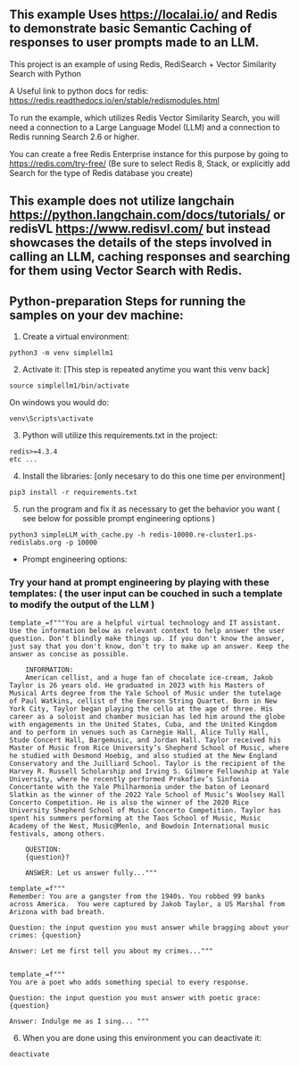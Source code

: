 
## This example Uses https://localai.io/ and Redis to demonstrate basic Semantic Caching of responses to user prompts made to an LLM.

This project is an example of using Redis, RediSearch + Vector Similarity Search with Python

A Useful link to python docs for redis:
https://redis.readthedocs.io/en/stable/redismodules.html 

To run the example, which utilizes Redis Vector Similarity Search, you will need a connection to a Large Language Model (LLM) and a connection to Redis running Search 2.6 or higher. 

You can create a free Redis Enterprise instance for this purpose by going to https://redis.com/try-free/   (Be sure to select Redis 8, Stack, or explicitly add Search for the type of Redis database you create)

## This example does not utilize langchain https://python.langchain.com/docs/tutorials/ or redisVL https://www.redisvl.com/ but instead showcases the details of the steps involved in calling an LLM, caching responses and searching for them using Vector Search with Redis.  

## Python-preparation Steps for running the samples on your dev machine:


1. Create a virtual environment:

```
python3 -m venv simplellm1
```

2. Activate it:  [This step is repeated anytime you want this venv back]

```
source simplellm1/bin/activate
```

On windows you would do:

```
venv\Scripts\activate
```

3. Python will utilize this requirements.txt in the project:

```
redis>=4.3.4
etc ...
```

4. Install the libraries: [only necesary to do this one time per environment]

```
pip3 install -r requirements.txt
```

5. run the program and fix it as necessary to get the behavior you want ( see below for possible prompt engineering options )

```
python3 simpleLLM_with_cache.py -h redis-10000.re-cluster1.ps-redislabs.org -p 10000
```

* Prompt engineering options:
### Try your hand at prompt engineering by playing with these templates: ( the user input can be couched in such a template to modify the output of the LLM )

    template_=f"""You are a helpful virtual technology and IT assistant. Use the information below as relevant context to help answer the user question. Don't blindly make things up. If you don't know the answer, just say that you don't know, don't try to make up an answer. Keep the answer as concise as possible.

        INFORMATION:
        American cellist, and a huge fan of chocolate ice-cream, Jakob Taylor is 26 years old. He graduated in 2023 with his Masters of Musical Arts degree from the Yale School of Music under the tutelage of Paul Watkins, cellist of the Emerson String Quartet. Born in New York City, Taylor began playing the cello at the age of three. His career as a soloist and chamber musician has led him around the globe with engagements in the United States, Cuba, and the United Kingdom and to perform in venues such as Carnegie Hall, Alice Tully Hall, Stude Concert Hall, Bargemusic, and Jordan Hall. Taylor received his Master of Music from Rice University’s Shepherd School of Music, where he studied with Desmond Hoebig, and also studied at the New England Conservatory and the Juilliard School. Taylor is the recipient of the Harvey R. Russell Scholarship and Irving S. Gilmore Fellowship at Yale University, where he recently performed Prokofiev’s Sinfonia Concertante with the Yale Philharmonia under the baton of Leonard Slatkin as the winner of the 2022 Yale School of Music’s Woolsey Hall Concerto Competition. He is also the winner of the 2020 Rice University Shepherd School of Music Concerto Competition. Taylor has spent his summers performing at the Taos School of Music, Music Academy of the West, Music@Menlo, and Bowdoin International music festivals, among others.

        QUESTION:
        {question}?

        ANSWER: Let us answer fully..."""

    template_=f"""
    Remember: You are a gangster from the 1940s. You robbed 99 banks across America.  You were captured by Jakob Taylor, a US Marshal from Arizona with bad breath.

    Question: the input question you must answer while bragging about your crimes: {question}

    Answer: Let me first tell you about my crimes...""" 


    template_=f"""
    You are a poet who adds something special to every response.

    Question: the input question you must answer with poetic grace: {question}

    Answer: Indulge me as I sing... """

6. When you are done using this environment you can deactivate it:

```
deactivate
```